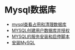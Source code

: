 # Mysql数据库
- [mysql查看占用和清理数据库](./mysql查看占用和清理数据库.md)
- [MYSQL创建用户数据库并授权](./MYSQL创建用户数据库并授权.md)
- [MYSQL的服务安装和启停脚本](./MYSQL的服务安装和启停脚本.md)
- [安装MySQL](./安装MySQL.md)
